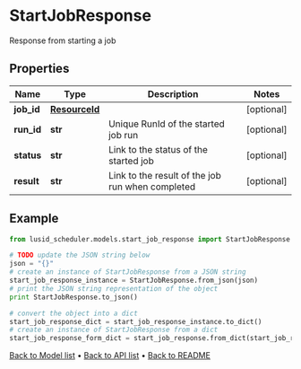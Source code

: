 # StartJobResponse

Response from starting a job

## Properties
Name | Type | Description | Notes
------------ | ------------- | ------------- | -------------
**job_id** | [**ResourceId**](ResourceId.md) |  | [optional] 
**run_id** | **str** | Unique RunId of the started job run | [optional] 
**status** | **str** | Link to the status of the started job | [optional] 
**result** | **str** | Link to the result of the job run when completed | [optional] 

## Example

```python
from lusid_scheduler.models.start_job_response import StartJobResponse

# TODO update the JSON string below
json = "{}"
# create an instance of StartJobResponse from a JSON string
start_job_response_instance = StartJobResponse.from_json(json)
# print the JSON string representation of the object
print StartJobResponse.to_json()

# convert the object into a dict
start_job_response_dict = start_job_response_instance.to_dict()
# create an instance of StartJobResponse from a dict
start_job_response_form_dict = start_job_response.from_dict(start_job_response_dict)
```
[Back to Model list](../README.md#documentation-for-models) &#8226; [Back to API list](../README.md#documentation-for-api-endpoints) &#8226; [Back to README](../README.md)


